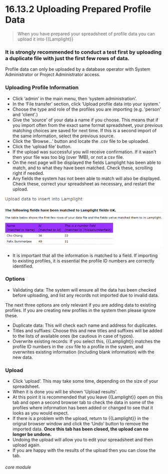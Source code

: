 # 16.13.2 Uploading Prepared Profile Data

> When you have prepared your spreadsheet of profile data you can upload it into {{Lamplight}}



### It is strongly recommended to conduct a test first by uploading a duplicate file with just the first few rows of data.
Profile data can only be uploaded by a database operator with System Administrator or Project Administrator access.

### Uploading Profile Information

- Click ‘admin’ in the main menu, then ‘system administration’.
- In the ‘File transfer’ section, click ‘Upload profile data into your system.’
- Choose the type and role of the profiles you are importing (e.g. 'person' and 'client'.)
- Give the ‘source’ of your data a name if you choose. This means that if you import often from the exact same format spreadsheet, your previous matching choices are saved for next time. If this is a second import of the same information, select the previous source.
- Click the ‘Browse…’ button and locate the .csv file to be uploaded.
- Click the ‘upload file’ button. 
- If the upload was successful you will receive confirmation. If it wasn't then your file was too big (over 1MB), or not a csv file. 
- On the next page will be displayed the fields Lamplight has been able to match, and to what they have been matched. Check these, scrolling right if needed.
- Any fields the system has not been able to match will also be displayed. Check these, correct your spreadsheet as necessary, and restart the upload.
 
![Matched Fields Upload Dialogue](16.13.2a.png)

- It is important that all the information is matched to a field. If importing to existing profiles, it is essential the profile ID numbers are correctly identified.

### Options

- Validating data: The system will ensure all the data has been checked before uploading, and list any records not imported due to invalid data.

The next three options are only relevant if you are adding data to existing profiles. If you are creating new profiles in the system then please ignore these.

- Duplicate data: This will check each name and address for duplicates.
- Titles and suffixes: Choose this and new titles and suffixes will be added to the lists of available ones (be cautious in case of typos).
- Overwrite existing records: If you select this, {{Lamplight}} matches the profile ID numbers in the .csv file to a profile in the system, and overwrites existing information (including blank information) with the new data.

### Upload

- Click ‘upload’. This may take some time, depending on the size of your spreadsheet. 
- When it is done you will be shown 'Upload results'. 
- At this point it is recommended that you leave {{Lamplight}} open on this tab and open a second browser tab to check the data in some of the profiles where information has been added or changed to see that it looks as you would expect. 
- If there is a problem with the upload, return to {{Lamplight}} in the orignal browser window and click the ‘Undo’ button to remove the imported data. **Once this tab has been closed, the upload can no longer be undone.**
- Undoing the upload will allow you to edit your spreadsheet and then upload again.
- If you are happy with the results of the upload then you can close the tab.


###### core module
